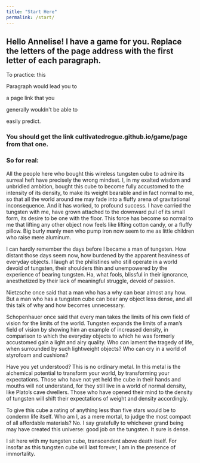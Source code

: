 ```yaml
---
title: "Start Here"
permalink: /start/
---
```


## Hello Annelise! I have a game for you. Replace the letters of the page address with the first letter of each paragraph.
To practice: this

Paragraph would lead you to

a page link that you

generally wouldn't be able to

easily predict.

### You should get the link cultivatedrogue.github.io/game/page from that one.

### So for real: 

All the people here who bought this wireless tungsten cube to admire its surreal heft have precisely the wrong mindset. I, in my exalted wisdom and unbridled ambition, bought this cube to become fully accustomed to the intensity of its density, to make its weight bearable and in fact normal to me, so that all the world around me may fade into a fluffy arena of gravitational inconsequence. And it has worked, to profound success. I have carried the tungsten with me, have grown attached to the downward pull of its small form, its desire to be one with the floor. This force has become so normal to me that lifting any other object now feels like lifting cotton candy, or a fluffy pillow. Big burly manly men who pump iron now seem to me as little children who raise mere aluminum.
 
I can hardly remember the days before I became a man of tungsten. How distant those days seem now, how burdened by the apparent heaviness of everyday objects. I laugh at the philistines who still operate in a world devoid of tungsten, their shoulders thin and unempowered by the experience of bearing tungsten. Ha, what fools, blissful in their ignorance, anesthetized by their lack of meaningful struggle, devoid of passion.
 
Nietzsche once said that a man who has a why can bear almost any how. But a man who has a tungsten cube can bear any object less dense, and all this talk of why and how becomes unnecessary.
 
Schopenhauer once said that every man takes the limits of his own field of vision for the limits of the world. Tungsten expands the limits of a man’s field of vision by showing him an example of increased density, in comparison to which the everyday objects to which he was formerly accustomed gain a light and airy quality. Who can lament the tragedy of life, when surrounded by such lightweight objects? Who can cry in a world of styrofoam and cushions?
 
Have you yet understood? This is no ordinary metal. In this metal is the alchemical potential to transform your world, by transforming your expectations. Those who have not yet held the cube in their hands and mouths will not understand, for they still live in a world of normal density, like Plato’s cave dwellers. Those who have opened their mind to the density of tungsten will shift their expectations of weight and density accordingly.
 
To give this cube a rating of anything less than five stars would be to condemn life itself. Who am I, as a mere mortal, to judge the most compact of all affordable materials? No. I say gratefully to whichever grand being may have created this universe: good job on the tungsten. It sure is dense.
 
I sit here with my tungsten cube, transcendent above death itself. For insofar as this tungsten cube will last forever, I am in the presence of immortality.
 
